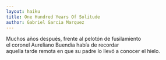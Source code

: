 ```yaml
---
layout: haiku
title: One Hundred Years Of Solitude
author: Gabriel Garcia Marquez
---
```


Muchos años después, frente al pelotón de fusilamiento<br>
el coronel Aureliano Buendía había de recordar<br>
aquella tarde remota en que su padre lo llevó a conocer el hielo.<br>
